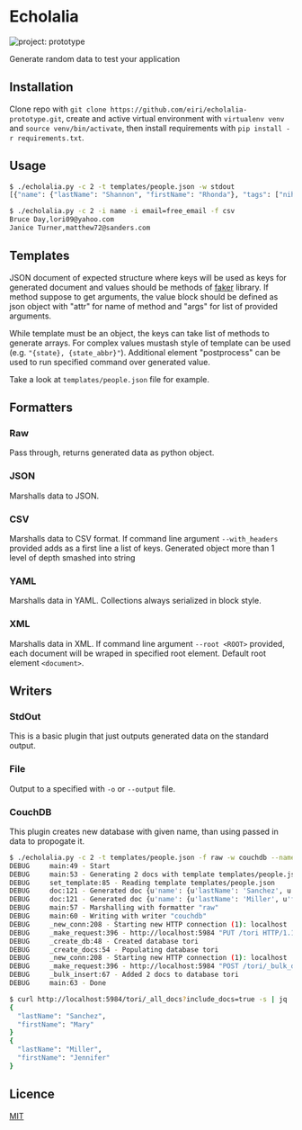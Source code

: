 # Echolalia

![project: prototype](https://img.shields.io/badge/project-prototype-orange.svg "Project: Prototype")

Generate random data to test your application

## Installation

Clone repo with `git clone https://github.com/eiri/echolalia-prototype.git`, create and active virtual environment with `virtualenv venv` and  `source venv/bin/activate`, then install requirements with `pip install -r requirements.txt`.


## Usage

```bash
$ ./echolalia.py -c 2 -t templates/people.json -w stdout
[{"name": {"lastName": "Shannon", "firstName": "Rhonda"}, "tags": ["nihil", "fngheqnl", "impedit", "consequatur"], "age": 30, "state": "Hawaii, AR", "sex": "F", "phone": "03744269231", "single": true, "street": "4081 Sharon Ranch Apt. 197", "postcode": "ZIP: 02709-0053", "times": {"createdAt": "2017-02-13 13:14:08", "updatedAt": "2017-09-23 15:37:29"}, "email": "tiffany87@hotmail.com"}, {"name": {"lastName": "Hanson", "firstName": "Robert"}, "tags": ["quasi", "zbaqnl", "deserunt", "laborum"], "age": 104, "state": "Nevada, FL", "sex": "F", "phone": "(698)292-8761x6944", "single": false, "street": "3898 Alexandria Parkways", "postcode": "ZIP: 24439", "times": {"createdAt": "2017-05-03 03:16:21", "updatedAt": "2017-09-23 15:37:02"}, "email": "zfowler@hotmail.com"}]
```

```bash
$ ./echolalia.py -c 2 -i name -i email=free_email -f csv
Bruce Day,lori09@yahoo.com
Janice Turner,matthew72@sanders.com

```

## Templates

JSON document of expected structure where keys will be used as keys for generated document and values should be methods of [faker](https://github.com/joke2k/faker) library. If method suppose to get arguments, the value block should be defined as json object with "attr" for name of method and "args" for list of provided arguments.

While template must be an object, the keys can take list of methods to generate arrays. For complex values mustash style of template can be used (e.g. `"{state}, {state_abbr}"`). Additional element "postprocess" can be used to run specified command over generated value.

Take a look at `templates/people.json` file for example.

## Formatters
### Raw
Pass through, returns generated data as python object.

### JSON
Marshalls data to JSON.

### CSV
Marshalls data to CSV format. If command line argument `--with_headers` provided adds as a first line a list of keys. Generated object more than 1 level of depth smashed into string

### YAML
Marshalls data in YAML. Collections always serialized in block style.

### XML
Marshalls data in XML. If command line argument `--root <ROOT>` provided, each document will be wraped in specified root element. Default root element `<document>`.

## Writers
### StdOut
This is a basic plugin that just outputs generated data on the standard output.

### File
Output to a specified with `-o` or `--output` file.

### CouchDB

This plugin creates new database with given name, than using passed in data to propogate it.

```bash
$ ./echolalia.py -c 2 -t templates/people.json -f raw -w couchdb --name tori -v
DEBUG     main:49 - Start
DEBUG     main:53 - Generating 2 docs with template templates/people.json
DEBUG     set_template:85 - Reading template templates/people.json
DEBUG     doc:121 - Generated doc {u'name': {u'lastName': 'Sanchez', u'firstName': 'Mary'}, u'tags': ['quas', 'ghrfqnl', 'iusto', 'molestiae'], u'age': 105, u'state': u'New Mexico, CT', u'sex': 'F', u'phone': '916-771-1436x8689', u'single': True, u'street': '5635 Holly Wells Suite 442', u'postcode': u'ZIP: 34574', u'times': {u'createdAt': '2017-07-17 21:37:27', u'updatedAt': '2017-09-25 08:49:10'}, u'email': 'dmorgan@gmail.com'}
DEBUG     doc:121 - Generated doc {u'name': {u'lastName': 'Miller', u'firstName': 'Jennifer'}, u'tags': ['sit', 'fngheqnl', 'suscipit', 'illum'], u'age': 16, u'state': u'Maine, PW', u'sex': 'F', u'phone': '1-099-592-1502', u'single': False, u'street': '643 Heather Trail', u'postcode': u'ZIP: 06884', u'times': {u'createdAt': '2017-09-23 10:01:20', u'updatedAt': '2017-09-25 08:50:00'}, u'email': 'gbraun@yahoo.com'}
DEBUG     main:57 - Marshalling with formatter "raw"
DEBUG     main:60 - Writing with writer "couchdb"
DEBUG     _new_conn:208 - Starting new HTTP connection (1): localhost
DEBUG     _make_request:396 - http://localhost:5984 "PUT /tori HTTP/1.1" 201 12
DEBUG     _create_db:48 - Created database tori
DEBUG     _create_docs:54 - Populating database tori
DEBUG     _new_conn:208 - Starting new HTTP connection (1): localhost
DEBUG     _make_request:396 - http://localhost:5984 "POST /tori/_bulk_docs HTTP/1.1" 201 192
DEBUG     _bulk_insert:67 - Added 2 docs to database tori
DEBUG     main:63 - Done

$ curl http://localhost:5984/tori/_all_docs?include_docs=true -s | jq .rows[].doc.name
{
  "lastName": "Sanchez",
  "firstName": "Mary"
}
{
  "lastName": "Miller",
  "firstName": "Jennifer"
}
```

## Licence

[MIT](https://github.com/eiri/echolalia/blob/master/LICENSE)
